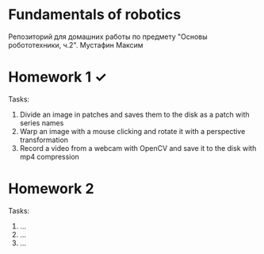 # Fundamentals of robotics

Репозиторий для домашних работы по предмету "Основы робототехники, ч.2". Мустафин Максим

# Homework 1 &#10003;

Tasks:
1) Divide an image in patches and saves them to the disk as a patch with series names 
2) Warp an image with a mouse clicking and rotate it with a perspective transformation 
3) Record a video from a webcam with OpenCV and save it to the disk with mp4 compression

# Homework 2 

Tasks:
1) ...
2) ...
3) ...
